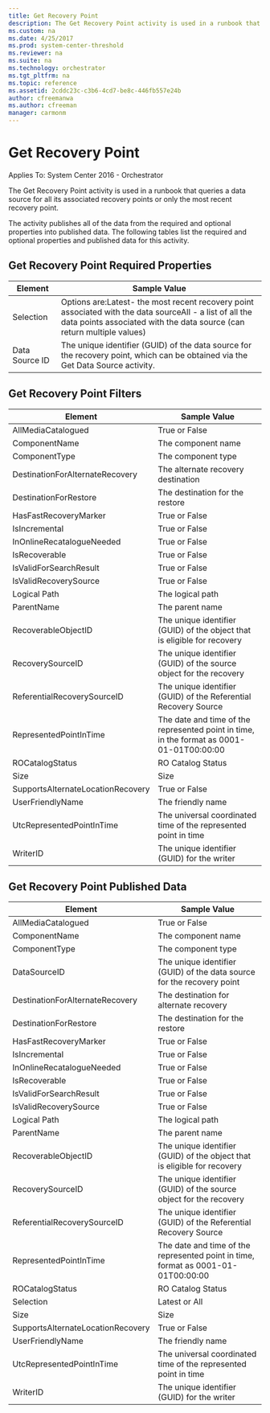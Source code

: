 ```yaml
---
title: Get Recovery Point
description: The Get Recovery Point activity is used in a runbook that queries a data source for all its associated recovery points or only the most recent recovery point.
ms.custom: na
ms.date: 4/25/2017
ms.prod: system-center-threshold
ms.reviewer: na
ms.suite: na
ms.technology: orchestrator
ms.tgt_pltfrm: na
ms.topic: reference
ms.assetid: 2cddc23c-c3b6-4cd7-be8c-446fb557e24b
author: cfreemanwa
ms.author: cfreeman
manager: carmonm
---
```


# Get Recovery Point

Applies To: System Center 2016 - Orchestrator

The Get Recovery Point activity is used in a runbook that queries a data source for all its associated recovery points or only the most recent recovery point.

The activity publishes all of the data from the required and optional properties into published data. The following tables list the required and optional properties and published data for this activity.

## Get Recovery Point Required Properties

| Element   | Sample Value   |
|----------------|------------------------------------------------------------------------------------------------------------------------------------------------------------------------------------|
| Selection   | Options are:Latest- the most recent recovery point associated with the data sourceAll - a list of all the data points associated with the data source (can return multiple values) |
| Data Source ID | The unique identifier (GUID) of the data source for the recovery point, which can be obtained via the Get Data Source activity.   |

## Get Recovery Point Filters

| Element   | Sample Value   |
|----------------|------------------------------------------------------------------------------------------------------------------------------------------------------------------------------------|
| AllMediaCatalogued   | True or False   |
| ComponentName   | The component name   |
| ComponentType   | The component type   |
| DestinationForAlternateRecovery   | The alternate recovery destination   |
| DestinationForRestore   | The destination for the restore   |
| HasFastRecoveryMarker   | True or False   |
| IsIncremental   | True or False   |
| InOnlineRecatalogueNeeded   | True or False   |
| IsRecoverable   | True or False   |
| IsValidForSearchResult   | True or False   |
| IsValidRecoverySource   | True or False   |
| Logical Path   | The logical path   |
| ParentName   | The parent name   |
| RecoverableObjectID   | The unique identifier (GUID) of the object that is eligible for recovery   |
| RecoverySourceID   | The unique identifier (GUID) of the source object for the recovery   |
| ReferentialRecoverySourceID   | The unique identifier (GUID) of the Referential Recovery Source   |
| RepresentedPointInTime   | The date and time of the represented point in time, in the format as 0001-01-01T00:00:00 |
| ROCatalogStatus   | RO Catalog Status   |
| Size   | Size   |
| SupportsAlternateLocationRecovery | True or False   |
| UserFriendlyName   | The friendly name   |
| UtcRepresentedPointInTime   | The universal coordinated time of the represented point in time   |
| WriterID   | The unique identifier (GUID) for the writer   |

## Get Recovery Point Published Data

| Element   | Sample Value   |
|----------------|------------------------------------------------------------------------------------------------------------------------------------------------------------------------------------|
| AllMediaCatalogued   | True or False   |
| ComponentName   | The component name   |
| ComponentType   | The component type   |
| DataSourceID   | The unique identifier (GUID) of the data source for the recovery point   |
| DestinationForAlternateRecovery   | The destination for alternate recovery   |
| DestinationForRestore   | The destination for the restore   |
| HasFastRecoveryMarker   | True or False   |
| IsIncremental   | True or False   |
| InOnlineRecatalogueNeeded   | True or False   |
| IsRecoverable   | True or False   |
| IsValidForSearchResult   | True or False   |
| IsValidRecoverySource   | True or False   |
| Logical Path   | The logical path   |
| ParentName   | The parent name   |
| RecoverableObjectID   | The unique identifier (GUID) of the object that is eligible for recovery   |
| RecoverySourceID   | The unique identifier (GUID) of the source object for the recovery   |
| ReferentialRecoverySourceID   | The unique identifier (GUID) of the Referential Recovery Source   |
| RepresentedPointInTime   | The date and time of the represented point in time, format as 0001-01-01T00:00:00 |
| ROCatalogStatus   | RO Catalog Status   |
| Selection   | Latest or All   |
| Size   | Size   |
| SupportsAlternateLocationRecovery | True or False   |
| UserFriendlyName   | The friendly name   |
| UtcRepresentedPointInTime   | The universal coordinated time of the represented point in time   |
| WriterID   | The unique identifier (GUID) for the writer   |
